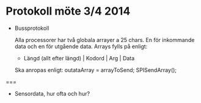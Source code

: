 Protokoll möte 3/4 2014
=========

- Bussprotokoll
 	
	Alla processorer har två globala arrayer a 25 chars. En för inkommande data och en för utgående data. Arrays fylls på enligt: 
 	- Längd (allt efter längd) | Kodord | Arg | Data
 	
 	Ska anropas enligt: 
 		outataArray = arrayToSend;
		SPISendArray();

===

- Sensordata, hur ofta och hur?
	